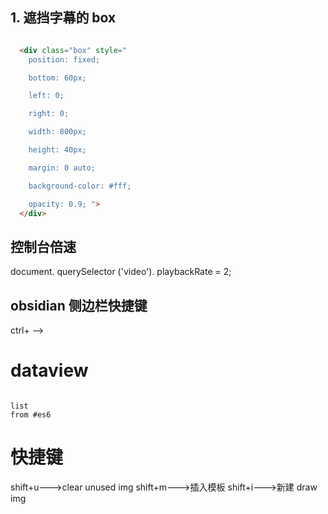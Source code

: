 ## 1. 遮挡字幕的 box
```html

  <div class="box" style="   
    position: fixed;

    bottom: 60px;

    left: 0;

    right: 0;

    width: 800px;

    height: 40px;

    margin: 0 auto;

    background-color: #fff;

    opacity: 0.9; ">
  </div>
```

## 控制台倍速 
document. querySelector ('video'). playbackRate = 2;

## obsidian 侧边栏快捷键
ctrl+ -->


# dataview

```dataview

list 
from #es6 

```
# 快捷键
shift+u--->clear unused img
shift+m--->插入模板
shift+i--->新建 draw img

